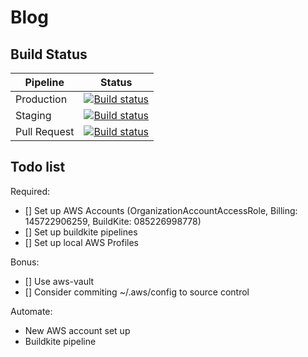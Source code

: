 # Blog

## Build Status

| Pipeline      | Status        |
| ------------- |:-------------:|
| Production    | [![Build status](https://badge.buildkite.com/73683d1965cbb64e0e158c533a53295876e0870ea30113c1a4.svg?step=Production)](https://buildkite.com/dale-salter/blog-deploy) |
| Staging       | [![Build status](https://badge.buildkite.com/0d04ab9bd8fb4277716aad48dfb0c3a38efaafa030013e507a.svg?step=Staging)](https://buildkite.com/dale-salter/blog-merge) |
| Pull Request  | [![Build status](https://badge.buildkite.com/823d065e3be06422c56e4f2a217256256eb2216dc9e872cec6.svg?branch=master)](https://buildkite.com/dale-salter/blog-pr) |


## Todo list

Required:
- [] Set up AWS Accounts (OrganizationAccountAccessRole, Billing: 145722906259, BuildKite: 085226998778)
- [] Set up buildkite pipelines
- [] Set up local AWS Profiles

Bonus:
- [] Use aws-vault
- [] Consider commiting ~/.aws/config to source control

Automate:
- New AWS account set up
- Buildkite pipeline